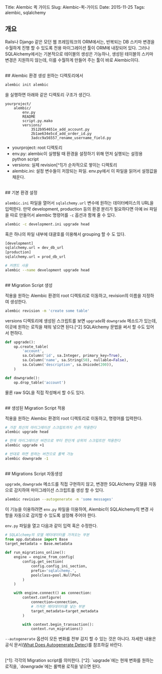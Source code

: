 Title: Alembic 퀵 가이드
Slug: Alembic-퀵-가이드
Date: 2015-11-25
Tags: alembic, sqlalchemy

## 개요

Rails나 Django 같은 모던 웹 프레임워크의 ORM에서는, 반복되는 DB 스키마 변경을 수월하게 진행 할 수 있도록 전용 마이그레이션 툴이 ORM에 내장되어 있다. 그러나 SQLAlchemy에서는 기본적으로 테이블의 생성은 가능하나, 생성된 테이블의 스키마 변경은 지원하지 않는데, 이를 수월하게 만들어 주는 툴이 바로 Alembic이다.

<br>
## Alembic 환경 생성
원하는 디렉토리에서

``` bash
alembic init alembic
```

을 실행하면 아래와 같은 디렉토리 구조가 생긴다.

```
yourproject/
    alembic/
        env.py
        README
        script.py.mako
        versions/
            3512b954651e_add_account.py
            2b1ae634e5cd_add_order_id.py
            3adcc9a56557_rename_username_field.py
```

- yourproject: root 디렉토리
- env.py: alembic이 실행될 때 환경을 설정하기 위해 먼저 실행되는 설정용 python script
- versions: 실제 revision[^1]가 순차적으로 쌓이는 디렉토리
- alembic.ini: 설정 변수들이 저장되는 파일. env.py에서 이 파일을 읽어서 설정값을 채운다.

<br>
## 기본 환경 설정

`alembic.ini` 파일을 열어서 `sqlalchemy.url` 변수에 원하는 데이터베이스의 URL을 입력한다. 만약 development, production 등의 환경 분리가 필요하다면 아예 ini 파일을 따로 만들어서 alembic 명령어를 `-c` 옵션과 함께 줄 수 있다.

``` bash
alembic -c development.ini upgrade head
```	

혹은 하나의 파일 내부에 대괄호를 이용해서 grouping 할 수 도 있다.

``` bash
[development]
sqlalchemy.url = dev_db_url
[production]
sqlalchemy.url = prod_db_url

# 커맨드 사용
alembic --name development upgrade head
```

<br>
## Migration Script 생성

적용을 원하는 Alembic 환경의 root 디렉토리로 이동하고, revision의 이름을 지정하여 생성한다.

``` bash
alembic revision -m 'create some table'
```

versions 디렉토리에 생성된 스크립트를 보면 `upgrade`와 `downgrade` 메소드가 있는데, 이곳에 원하는 로직을 채워 넣으면 된다.[^2] SQLAlchemy 문법을 써서 할 수도 있어서 편하다.

``` python
def upgrade():
    op.create_table(
        'account',
        sa.Column('id', sa.Integer, primary_key=True),
        sa.Column('name', sa.String(50), nullable=False),
        sa.Column('description', sa.Unicode(200)),
    )

def downgrade():
    op.drop_table('account')
```

물론 raw SQL을 직접 작성해서 할 수도 있다.

<br>
## 생성된 Migration Script 적용

적용을 원하는 Alembic 환경의 root 디렉토리로 이동하고, 명령어를 입력한다.

``` bash
# 가장 최신의 마이그레이션 스크립트까지 순차 적용한다
alembic upgrade head

# 현재 마이그레이션 버전으로 부터 한단계 상위의 스크립트만 적용한다
alembic upgrade +1

# 반대로 하면 원하는 버전으로 롤백 가능
alembic downgrade -1
```

<br>
## Migrations Script 자동생성

`upgrade`, `downgrade` 메소드를 직접 구현하지 않고, 변경한 SQLAlchemy 모델을 자동으로 감지하여 마이그레이션 스크립트를 생성 할 수 있다.

``` bash
alembic revision --autogenerate -m 'some messages'
```

이 기능을 이용하려면 `env.py` 파일을 이용하여, Alembic이 SQLAlchemy의 변경 사항을 자동으로 감지할 수 있도록 설정해 주어야 한다.

`env.py` 파일을 열고 다음과 같이 입력 혹은 수정한다.

``` python
# SQLAlchemy의 모델 메타데이터를 가져오는 부분
from app.database import Base
target_metadata = Base.metadata

def run_migrations_online():
    engine = engine_from_config(
        config.get_section(
            config.config_ini_section,
            prefix='sqlalchemy.',
            poolclass=pool.NullPool
        )
    )

    with engine.connect() as connection:
        context.configure(
            connection=connection,
            # 가져온 메타데이터를 넣는 부분
            target_metadata=target_metadata
        )

        with context.begin_transaction():
            context.run_migrations()
```

`--autogenerate` 옵션이 모든 변화를 전부 감지 할 수 있는 것은 아니다. 자세한 내용은 공식 문서([What Does Autogenerate Detec](http://alembic.readthedocs.org/en/latest/autogenerate.html#what-does-autogenerate-detect-and-what-does-it-not-detect))를 참조하길 바란다.

<br>
[^1]: 각각의 Migration script를 의미한다.
[^2]: `upgrade`에는 현재 변화를 원하는 로직을, `downgrade`에는 롤백용 로직을 넣으면 된다.
